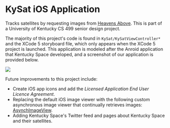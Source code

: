 KySat iOS Application
=====================

Tracks satellites by requesting images from
[Heavens Above](http://www.heavens-above.com/). This is part of a University of Kentucky CS 499 senior design project.

The majority of this project's code is found in `KySat/KySatViewController*` and the XCode 5 storyboard file, which only appears when the XCode 5 project is launched. This application is modeled after the Anroid application that Kentucky Space developed, and a screenshot of our application is provided below.

![](https://raw.githubusercontent.com/fahrbach/KySat/master/Images/app_screen_shot.png)

Future improvements to this project include:

- Create iOS app icons and add the _Licensed Application End User Licence Agreement_.
- Replacing the default iOS image viewer with the following custom asynchronous image viewer that continually retrieves images: [AsynchImageView](https://github.com/nicklockwood/AsyncImageView).
- Adding Kentucky Space's Twitter feed and pages about Kentucky Space and their satellites.

